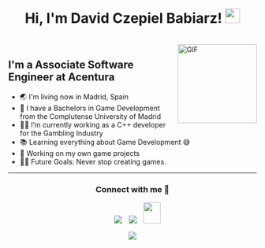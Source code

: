 <h1 align="center">
Hi, I'm David Czepiel Babiarz!
  <img src="https://media.giphy.com/media/hvRJCLFzcasrR4ia7z/giphy.gif" width="30"></h1>
<br/>

<img align="right" alt="GIF" height="160px" src="https://media.giphy.com/media/Ah3zHH7hvsSB2/giphy.gif" />

## I'm a Associate Software Engineer at Acentura

- 🌏 I'm living now in Madrid, Spain
- 🏫 I have a Bachelors in Game Development from the Complutense University of Madrid
- 👨‍💻 I’m currently working as a C++ developer for the Gambling Industry
- 📚 Learning everything about Game Development 😅
- 🔭 Working on my own game projects
- 💪🏼 Future Goals: Never stop creating games.

---
<!-- CONTACT ME -->

<h3 align="center" >Connect with me 🤝 </h3>
<p align="center">
 <div align="center"  class="icons-social" style="margin-left: 10px;">
        <a   target="_blank" href="https://www.linkedin.com/in/david-czepiel-babiarz-2870b5235/">
			<img src="https://img.icons8.com/doodle/40/000000/linkedin--v2.png" style="margin-left: 10px;" ></a>
        <a style="margin-left: 10px;" target="_blank" href="">
		<img src="https://img.icons8.com/doodle/40/000000/github--v1.png"></a>
           <a style="margin-left: 10px;" target="_blank" href="https://czepieldavid@gmail.com">
		<img src="https://img.icons8.com/doodle/2x/gmail-new.png" style=" width:35px; height:43px;"></a>
      </div>
</p>

<!-- THANK -->
<p align="center">
  <a href="https://github.com/DenverCoder1/readme-typing-svg"><img src="https://readme-typing-svg.herokuapp.com?lines=Thanks+for+visiting!!&center=true&width=380&height=45"></a>
</p>
